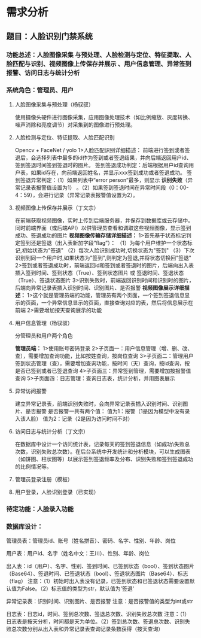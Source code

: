 # 需求分析

## 题目：人脸识别门禁系统

### 功能总述：人脸图像采集 与预处理、人脸检测与定位、特征提取、人脸匹配与识别、视频图像上传保存并展示 、用户信息管理、异常签到报警、访问日志与统计分析

### 系统角色：管理员、用户

1. 人脸图像采集与预处理（杨驭驭）

   使用摄像头硬件进行图像采集，应用图像处理技术（如比例缩放、灰度转换、噪声消除和亮度调节）对采集到的图像进行预处理。

2. 人脸检测与定位、特征提取、人脸匹配识别

   Opencv + FaceNet / yolo
   1>人脸匹配识别详细描述：
   前端进行签到或者签退后，会选择列表中最多的id作为签到或者签退结果，并向后端返回用户id、签到签退时间签到签退时的图片。
   签到签退成功判定：后端根据用户id查询用户表，如果id存在，向前端返回姓名，并显示xxx签到成功或者签退成功。
   签到签退异常判定：（1）如果列表中“error person”最多，则显示 **识别失败**（异常记录表报警值设置为1） 。（2）如果签到签退时间在异常时间段（0：00-4：59），会进行记录（异常记录表报警值设置为2）。

3. 视频图像上传保存并展示（丁文宗）

   在前端获取视频图像，实时上传到后端服务器，并保存到数据库或云存储中。同时前端界面（或后端API）以供管理员查看和调取这些视频图像，显示签到成功、签退成功的图片
    **视频图像传输存储详细描述：** 
   1>首先基于状态标记判定签到还是签退（出入表新加字段“flag”）：
   （1）为每个用户维护一个状态标记,初始状态为"签退"
   （2）每次人脸识别成功时,切换状态为"签到"
   （3）下次识别到同一个用户时,如果状态为"签到",则判定为签退,并将状态切换回"签退"
   2>签到或者签退成功时，前端返回id和签到或者签退时的图片，后端向出入表插入签到时间、签到状态（True）、签到状态图片 或 签退时间、签退状态（True）、签退状态图片
   3>识别失败时，前端返回识别时间和识别时的图片，后端向异常记录表插入识别时间、识别图片、是否报警
    **视频图像展示详细描述：** 
   1>这个就是管理员端的功能，管理员有两个页面，一个签到签退信息显示的页面，一个异常信息显示的页面，直接查询对应的表，然后将信息展示在前端
   2>需要增加按天查询展示的功能
4. 用户信息管理（杨驭驭）

   分管理员和用户两个角色

    **管理员端：** 
   1>使用账号密码登录
   2>子页面一：用户信息管理（增、删、改、查），需要增加查询功能，比如按姓查询，按岗位查询
   3>子页面二：管理用户签到状态管理（查），需要增加查询功能，按时间（天）查询，按id查询，按是否已签到或者已签退查询
   4>子页面三：异常签到管理，需要增加按报警值查询
   5>子页面四：日志管理：查询日志表，统计分析，并用图表展示


5. 异常访问报警

   建立异常记录表，前端识别失败时，会向异常记录表插入识别时间、识别图片、是否报警
   是否报警一共有两个值：
   值为1：报警（1是因为模型中没有录入该人脸）
   值为2：记录（2是因为访问时间不对）

6. 访问日志与统计分析（丁文宗）

   在数据库中设计一个访问统计表，记录每天的签到签退信息（如成功\失败总次数，识别失败总次数）。在后台系统中开发统计和分析模块，可以生成图表（如饼图、柱状图等）以展示签到签退频率及分布、识别失败和签到签退成功的比例情况等。

7. 管理员登录注册（模板）
8. 用户登录，人脸识别登录（已实现）

### 待定功能：人脸录入功能
   

### 数据库设计：

管理员表：管理员id、账号（姓名拼音）、密码、名字、性别、年龄、岗位 

用户表：用户id、名字（姓名中文：王川）、性别、年龄、岗位

出入表：id（用户）、名字、性别、签到时间、已签到状态（bool）、签到状态图片（Base64）、签退时间、已签退状态（bool）、签退状态图片（Base64）、标志（flag）
注意：（1）初始时出入表没有记录，已签到状态和已签退状态需要设置默认值为False。（2）标志值的类型为str，默认值为'签退'

异常记录表：识别时间、识别图片、是否报警
注意：是否报警值的类型为int或str

日志表：日志id，时间、签到总次数、签退总次数、识别失败总次数
注意：（1）日志表是按天分析，时间都是天为单位。（2）签到总次数、签退总次数、识别失败总次数分别从出入表和异常记录表查询记录条数获得（按天查询）




